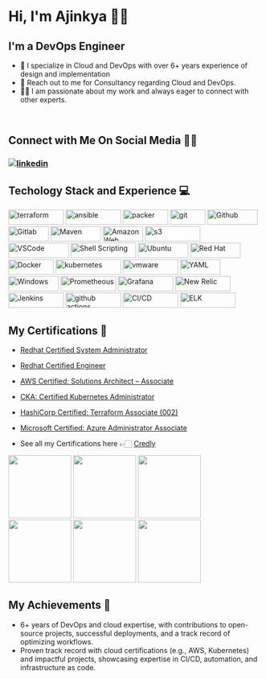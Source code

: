 # Hi, I'm Ajinkya 👋🏻

## **I'm a DevOps Engineer**
- 🚀 I specialize in Cloud and DevOps with over 6+ years experience of design and implementation
- 📲 Reach out to me for Consultancy regarding Cloud and DevOps.
- 🤝🏻 I am passionate about my work and always eager to connect with other experts.

<br>

## **Connect with Me On Social Media** 🤝🏻 &nbsp;

<h3 align="left">
<a href="https://www.linkedin.com/in/ajinkya-raorane-bb482a1b2"><img src="https://img.icons8.com/color/96/000000/linkedin.png" alt="linkedin"/></a>

<h2>Techology Stack and Experience 💻</h2>

<p>
  
  <img alt="terraform" src="https://img.shields.io/badge/Terraform-7B42BC?style=for-the-badge&logo=Terraform&logoColor=white" width="110" height="30" />
  <img alt="ansible" src="https://img.shields.io/badge/Ansible-000000?style=for-the-badge&logo=Ansible&logoColor=white" width="110" height="30" />
  <img alt="packer" src="https://img.shields.io/badge/packer-%23E7EEF0.svg?style=for-the-badge&logo=packer&logoColor=%2302A8EF" width="90" height="30" />
  <img alt="git" src="https://img.shields.io/badge/-Git-F05032?style=flat-square&logo=git&logoColor=white" width="70" height="30" />
  <img alt="Github" src="https://img.shields.io/badge/GitHub-%23121011.svg?style=flat-square&logo=Github&logoColor=white" width="100" height="30"/>
  <img alt="Gitlab" src="https://img.shields.io/badge/GitLab-%23323330.svg?style=flat-square&logo=Gitlab&logoColor=%23F7DF1E" width="80" height="30"/>
  <img alt="Maven" src="https://img.shields.io/badge/Maven-C71A36?style=for-the-badge&logo=Apache-Maven&logoColor=white" width="100" height="30"/>
  <img alt="Amazon Web Services" src="https://img.shields.io/badge/AWS-%23FF9900.svg?style=flat-square&logo=amazon-aws&logoColor=white" width="80" height="30"/>
  <img alt="s3" src="https://img.shields.io/badge/AmazonS3-%569A31.svg?style=flat-square&logo=amazons3&logoColor=white" width="110" height="30"/>
  <img alt="VSCode" src="https://img.shields.io/badge/Visual_Studio-5C2D91?style=for-the-badge&logo=visual%20studio%20code&logoColor=white" width="120" height="30"/>
  <img alt="Shell Scripting" src="https://img.shields.io/badge/Shell_script-%23121011.svg?style=flat-square&logo=gnu-bash&logoColor=white" width="130" height="30"/>
  <img alt="Ubuntu" src="https://img.shields.io/badge/Ubuntu-E95420?style=flat-square&logo=ubuntu&logoColor=white" width="100" height="30"/>
  <img alt="Red Hat" src="https://img.shields.io/badge/RedHat-E95420?style=flat-square&logo=redhat&logoColor=white" width="100" height="30"/>
  <img alt="Docker" src="https://img.shields.io/badge/-Docker-46a2f1?style=flat-square&logo=docker&logoColor=white" width="90" height="30"/>
  <img alt="kubernetes"src="https://img.shields.io/badge/Kubernetes-326ce5.svg?&style=flat-square&logo=Kubernetes&logoColor=white" width="130" height="30"/>
  <img alt="vmware"src="https://img.shields.io/badge/VMware-607078?style=for-the-badge&logo=VMware&logoColor=white" width="110" height="30"/> 
  <img alt="YAML" src="https://img.shields.io/badge/-Yaml-F05032?style=flat-square&logo=Yaml&logoColor=white" width="80" height="30" />
  <img alt="Windows" src="https://img.shields.io/badge/Microsoft-666666?style=for-the-badge&logo=microsoft&logoColor=white" width="100" height="30" />
  <img alt="Prometheous" src="https://img.shields.io/badge/Prometheus-E6522C?style=for-the-badge&logo=Prometheus&logoColor=white" width="110" height="30" />
  <img alt="Grafana" src="https://img.shields.io/badge/Grafana-F46800?style=for-the-badge&logo=Grafana&logoColor=white" width="110" height="30" />
  <img alt="New Relic" src="https://img.shields.io/badge/New%20Relic-008C99?style=for-the-badge&logo=New%20Relic&logoColor=white" width="110" height="30" />
  <img alt="Jenkins" src="https://img.shields.io/badge/Jenkins-D24939?style=for-the-badge&logo=Jenkins&logoColor=white" width="110" height="30" />
  <img alt="github actions" src="https://img.shields.io/badge/GitHub%20Actions-2088FF?style=for-the-badge&logo=GitHub%20Actions&logoColor=white" width="110" height="30" />
  <img alt="CI/CD" src="https://img.shields.io/badge/CI/CD-4A90E2?style=for-the-badge" width="110" height="30" />
  <img alt="ELK" src="https://img.shields.io/badge/ELK-005571?style=for-the-badge" width="110" height="30" />
</p>

##  **My Certifications 🏅**
- [Redhat Certified System Administrator](https://github.com/AjinkyaRaorane/Certifications/blob/main/Red_Hat_Certificate_RHCSA-rhel_AJINKYA_AMARSINH_RAOARNE.pdf)
- [Redhat Certified Engineer](https://github.com/AjinkyaRaorane/Certifications/blob/main/Red_Hat_Certificate_RHCE-rhel_AJINKYA_AMARSINH_RAORANE.pdf)
- [AWS Certified: Solutions Architect – Associate](https://www.credly.com/earner/earned/badge/a9378014-65bf-476e-b539-95d3c986c27b)
- [CKA: Certified Kubernetes Administrator](https://www.credly.com/earner/earned/badge/8b742847-13fe-4bab-86e3-a2bdc0af06b0)
- [HashiCorp Certified: Terraform Associate (002)](https://www.credly.com/earner/earned/badge/d1650566-8f3d-4042-a56c-420a915f2faa)
- [Microsoft Certified: Azure Administrator Associate](https://www.credly.com/earner/earned/badge/ff0471ef-5c9c-4963-9748-dc535f638d03)


- See all my Certifications here 👉🏻 [Credly](https://www.credly.com/users/ajinkya-raorane/badges)

<p align="left">
  <img src="https://images.credly.com/size/680x680/images/572de0ba-2c59-4816-a59d-b0e1687e45ee/image.png" width="125" height="125"> 
  <img src="https://images.credly.com/size/680x680/images/19c4e804-54fe-4857-b022-7cfd5520596c/image.png" width="125" height="125"> 
  <img src="https://images.credly.com/size/680x680/images/0e284c3f-5164-4b21-8660-0d84737941bc/image.png" width="125" height="125">
  <img src="https://images.credly.com/size/680x680/images/8b8ed108-e77d-4396-ac59-2504583b9d54/cka_from_cncfsite__281_29.png" width="125" height="125">
  <img src="https://images.credly.com/size/680x680/images/99289602-861e-4929-8277-773e63a2fa6f/image.png" width="125" height="125">
  <img src="https://images.credly.com/size/680x680/images/336eebfc-0ac3-4553-9a67-b402f491f185/azure-administrator-associate-600x600.png" width="125" height="125">
  
	
</p>

##  **My Achievements 🏅**
- 6+ years of DevOps and cloud expertise, with contributions to open-source projects, successful deployments, and a track record of optimizing workflows.
- Proven track record with cloud certifications (e.g., AWS, Kubernetes) and impactful projects, showcasing expertise in CI/CD, automation, and infrastructure as code.
